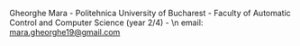 Gheorghe Mara - 
Politehnica University of Bucharest - 
Faculty of Automatic Control and Computer Science (year 2/4) - \n
email: mara.gheorghe19@gmail.com
